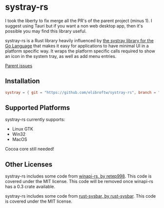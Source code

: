 # systray-rs

I took the liberty to fix merge all the PR's of the parent project (minus 1).
I suggest using Tauri but if you want a non web desktop app, then it's possible you may find this library useful.

systray-rs is a Rust library heavily influenced by [the systray library for the Go Language](https://github.com/getlantern/systray) that makes it easy for applications to have minimal UI in a platform specific way. It wraps the platform specific calls required to show an icon in the system tray, as well as add menu entries.

[Parent issues](https://github.com/qdot/systray-rs/issues)

## Installation

```toml
systray = { git = "https://github.com/elibroftw/systray-rs", branch = "master" }
```

## Supported Platforms

systray-rs currently supports:

- Linux GTK
- Win32
- MacOS

Cocoa core still needed!

## Other Licenses

systray-rs includes some code from [winapi-rs, by retep998](https://github.com/retep998/winapi-rs).
This code is covered under the MIT license. This code will be removed once winapi-rs has a 0.3 crate available.

systray-rs includes some code from [rust-sysbar, by rust-sysbar](https://github.com/rust-sysbar/rust-sysbar).
This code is covered under the MIT license.

